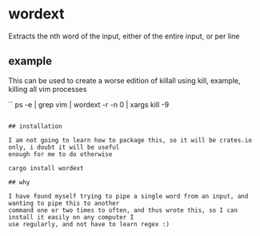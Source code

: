 # wordext

Extracts the nth word of the input, either of the entire input, or per line

## example

This can be used to create a worse edition of killall using kill, example, killing all vim processes

 ``
ps -e | grep vim | wordext -r -n 0 | xargs kill -9
```

## installation

I am not going to learn how to package this, so it will be crates.io only, i doubt it will be useful
enough for me to do otherwise

cargo install wordext

## why

I have found myself trying to pipe a single word from an input, and wanting to pipe this to another
command one or two times to often, and thus wrote this, so I can install it easily on any computer I
use regularly, and not have to learn regex :)
